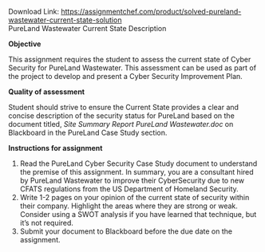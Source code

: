 Download Link: https://assignmentchef.com/product/solved-pureland-wastewater-current-state-solution
<br>
PureLand Wastewater Current State Description

<strong>Objective</strong>

This assignment requires the student to assess the current state of Cyber Security for PureLand Wastewater. This assessment can be used as part of the project to develop and present a Cyber Security Improvement Plan.

<strong>Quality of assessment</strong>

Student should strive to ensure the Current State provides a clear and concise description of the security status for PureLand based on the document titled, <em>Site Summary Report PureLand Wastewater.doc </em>on Blackboard in the PureLand Case Study section.

<strong>Instructions for assignment</strong>

<ol>

 <li>Read the PureLand Cyber Security Case Study document to understand the premise of this assignment. In summary, you are a consultant hired by PureLand Wastewater to improve their CyberSecurity due to new CFATS regulations from the US Department of Homeland Security.</li>

 <li>Write 1-2 pages on your opinion of the current state of security within their company. Highlight the areas where they are strong or weak. Consider using a SWOT analysis if you have learned that technique, but it’s not required.</li>

 <li>Submit your document to Blackboard before the due date on the assignment.</li>

</ol>